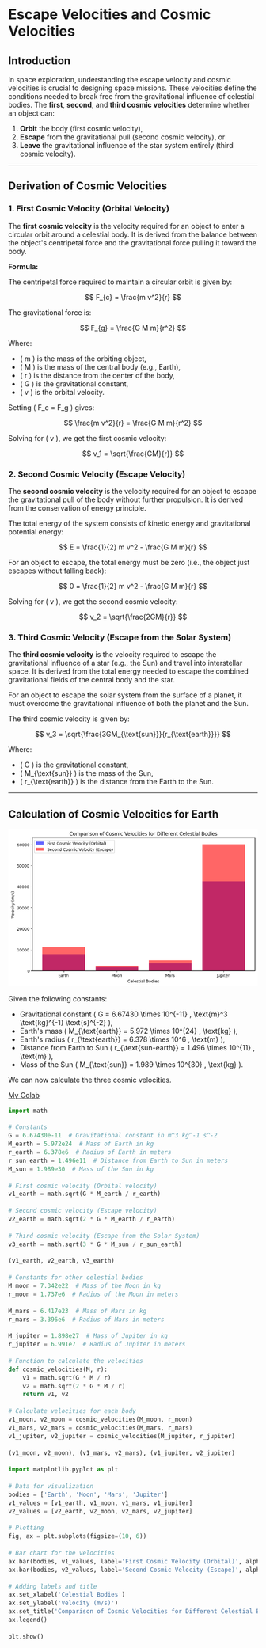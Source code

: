 # Escape Velocities and Cosmic Velocities

## Introduction

In space exploration, understanding the escape velocity and cosmic velocities is crucial to designing space missions. These velocities define the conditions needed to break free from the gravitational influence of celestial bodies. The **first**, **second**, and **third cosmic velocities** determine whether an object can:

1. **Orbit** the body (first cosmic velocity),
2. **Escape** from the gravitational pull (second cosmic velocity), or
3. **Leave** the gravitational influence of the star system entirely (third cosmic velocity).

---

## Derivation of Cosmic Velocities

### 1. **First Cosmic Velocity (Orbital Velocity)**

The **first cosmic velocity** is the velocity required for an object to enter a circular orbit around a celestial body. It is derived from the balance between the object's centripetal force and the gravitational force pulling it toward the body.

**Formula:**

The centripetal force required to maintain a circular orbit is given by:

$$ F_{c} = \frac{m v^2}{r} $$

The gravitational force is:

$$ F_{g} = \frac{G M m}{r^2} $$

Where:
- \( m \) is the mass of the orbiting object,
- \( M \) is the mass of the central body (e.g., Earth),
- \( r \) is the distance from the center of the body,
- \( G \) is the gravitational constant,
- \( v \) is the orbital velocity.

Setting \( F_c = F_g \) gives:

$$ \frac{m v^2}{r} = \frac{G M m}{r^2} $$

Solving for \( v \), we get the first cosmic velocity:

$$ v_1 = \sqrt{\frac{GM}{r}} $$

### 2. **Second Cosmic Velocity (Escape Velocity)**

The **second cosmic velocity** is the velocity required for an object to escape the gravitational pull of the body without further propulsion. It is derived from the conservation of energy principle.

The total energy of the system consists of kinetic energy and gravitational potential energy:

$$ E = \frac{1}{2} m v^2 - \frac{G M m}{r} $$

For an object to escape, the total energy must be zero (i.e., the object just escapes without falling back):

$$ 0 = \frac{1}{2} m v^2 - \frac{G M m}{r} $$

Solving for \( v \), we get the second cosmic velocity:

$$ v_2 = \sqrt{\frac{2GM}{r}} $$

### 3. **Third Cosmic Velocity (Escape from the Solar System)**

The **third cosmic velocity** is the velocity required to escape the gravitational influence of a star (e.g., the Sun) and travel into interstellar space. It is derived from the total energy needed to escape the combined gravitational fields of the central body and the star.

For an object to escape the solar system from the surface of a planet, it must overcome the gravitational influence of both the planet and the Sun.

The third cosmic velocity is given by:

$$ v_3 = \sqrt{\frac{3GM_{\text{sun}}}{r_{\text{earth}}}} $$

Where:
- \( G \) is the gravitational constant,
- \( M_{\text{sun}} \) is the mass of the Sun,
- \( r_{\text{earth}} \) is the distance from the Earth to the Sun.

---

## Calculation of Cosmic Velocities for Earth
![alt text](image-3.png)

Given the following constants:
- Gravitational constant \( G = 6.67430 \times 10^{-11} \, \text{m}^3 \text{kg}^{-1} \text{s}^{-2} \),
- Earth's mass \( M_{\text{earth}} = 5.972 \times 10^{24} \, \text{kg} \),
- Earth's radius \( r_{\text{earth}} = 6.378 \times 10^6 \, \text{m} \),
- Distance from Earth to Sun \( r_{\text{sun-earth}} = 1.496 \times 10^{11} \, \text{m} \),
- Mass of the Sun \( M_{\text{sun}} = 1.989 \times 10^{30} \, \text{kg} \).

We can now calculate the three cosmic velocities.



[My Colab](https://colab.research.google.com/drive/1qP4dBedUpvvfWsVxY26c0vqmXayg90XI#scrollTo=G9rPV8yD-MIY)



```python
import math

# Constants
G = 6.67430e-11  # Gravitational constant in m^3 kg^-1 s^-2
M_earth = 5.972e24  # Mass of Earth in kg
r_earth = 6.378e6  # Radius of Earth in meters
r_sun_earth = 1.496e11  # Distance from Earth to Sun in meters
M_sun = 1.989e30  # Mass of the Sun in kg

# First cosmic velocity (Orbital velocity)
v1_earth = math.sqrt(G * M_earth / r_earth)

# Second cosmic velocity (Escape velocity)
v2_earth = math.sqrt(2 * G * M_earth / r_earth)

# Third cosmic velocity (Escape from the Solar System)
v3_earth = math.sqrt(3 * G * M_sun / r_sun_earth)

(v1_earth, v2_earth, v3_earth)

# Constants for other celestial bodies
M_moon = 7.342e22  # Mass of the Moon in kg
r_moon = 1.737e6  # Radius of the Moon in meters

M_mars = 6.417e23  # Mass of Mars in kg
r_mars = 3.396e6  # Radius of Mars in meters

M_jupiter = 1.898e27  # Mass of Jupiter in kg
r_jupiter = 6.991e7  # Radius of Jupiter in meters

# Function to calculate the velocities
def cosmic_velocities(M, r):
    v1 = math.sqrt(G * M / r)
    v2 = math.sqrt(2 * G * M / r)
    return v1, v2

# Calculate velocities for each body
v1_moon, v2_moon = cosmic_velocities(M_moon, r_moon)
v1_mars, v2_mars = cosmic_velocities(M_mars, r_mars)
v1_jupiter, v2_jupiter = cosmic_velocities(M_jupiter, r_jupiter)

(v1_moon, v2_moon), (v1_mars, v2_mars), (v1_jupiter, v2_jupiter)

import matplotlib.pyplot as plt

# Data for visualization
bodies = ['Earth', 'Moon', 'Mars', 'Jupiter']
v1_values = [v1_earth, v1_moon, v1_mars, v1_jupiter]
v2_values = [v2_earth, v2_moon, v2_mars, v2_jupiter]

# Plotting
fig, ax = plt.subplots(figsize=(10, 6))

# Bar chart for the velocities
ax.bar(bodies, v1_values, label='First Cosmic Velocity (Orbital)', alpha=0.6, color='blue')
ax.bar(bodies, v2_values, label='Second Cosmic Velocity (Escape)', alpha=0.6, color='red')

# Adding labels and title
ax.set_xlabel('Celestial Bodies')
ax.set_ylabel('Velocity (m/s)')
ax.set_title('Comparison of Cosmic Velocities for Different Celestial Bodies')
ax.legend()

plt.show()
